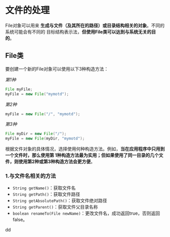 文件的处理
================================================================================
File对象可以用来 **生成与文件（及其所在的路径）或目录结构相关的对象**。不同的系统可能会有不同的
目标结构表示法，**但使用File类可以达到与系统无关的目的**。

## File类
要创建一个新的File对象可以使用以下3种构造方法：

*第1种*
```java
File myFile;
myFile = new File("mymotd");
```

*第2种*
```java
myFile = new File("/", "mymotd");
```

*第3种*
```java
File myDir = new File("/");
myFile = new File(myDir, "mymotd");
```

根据文件对象的具体情况，选择使用何种构造方法。例如，**当在应用程序中只用到一个文件时，那么使用第
1种构造方法最为实用；但如果使用了同一目录的几个文件，则使用第2种或第3种构造方法会更方便**。

### 1.与文件名相关的方法
+ `String getName()`：获取文件名
+ `String getPath()`：获取文件路径
+ `String getAbsolutePath()`：获取文件绝对路径
+ `String getParent()`：获取文件父目录名称
+ `boolean renameTo(File newName)`：更改文件名，成功返回true，否则返回false。





































dd
